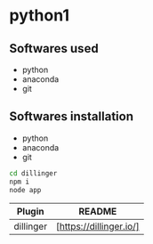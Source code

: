 # python1
## Softwares used
- python
- anaconda
- git

## Softwares installation
- python
- anaconda
- git

```sh
cd dillinger
npm i
node app
```

| Plugin | README |
| ------ | ------ |
| dillinger | [https://dillinger.io/] |